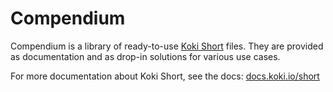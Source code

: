 # Compendium

Compendium is a library of ready-to-use [Koki Short](https://github.com/koki/short) files.
They are provided as documentation and as drop-in solutions for various use cases.

For more documentation about Koki Short, see the docs: [docs.koki.io/short](https://docs.koki.io/short)
